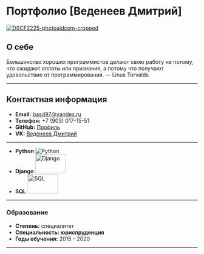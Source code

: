 # Портфолио [Веденеев Дмитрий]

<a href="https://ibb.co/Kw8WCVQ"><img src="https://i.ibb.co/fvTHmrK/DSCF2225-photoaidcom-cropped.jpg" alt="DSCF2225-photoaidcom-cropped" border="0" /></a>

## О себе
 Большинство хороших программистов делают свою работу не потому, что ожидают оплаты или признания, а потому что получают удовольствие от программирования.
— Linus Torvalds

---

## Контактная информация
- **Email:** basd97@yandex.ru
- **Телефон:** +7 (903) 017-15-51
- **GitHub:** [Профиль](https://github.com/Vedeneevd)
- **VK:** [Веденеев Дмитрий](https://vk.com/dmitriyvedeneev1)

---

- **Python** ![Python](https://upload.wikimedia.org/wikipedia/commons/thumb/c/c3/Python-logo-notext.svg/30px-Python-logo-notext.svg.png)
- **Django** <img alt="Django" height="50" src="https://www.djangoproject.com/m/img/logos/django-logo-positive.svg" width="80"/>
- **SQL** <img alt="SQL" height="50" src="https://www.mysql.com/common/logos/logo-mysql-170x115.png" width="80"/>

---


### Образование
- **Степень:** специалитет
- **Специальность: юриспруденция** 
- **Годы обучения:** 2015 - 2020

---

